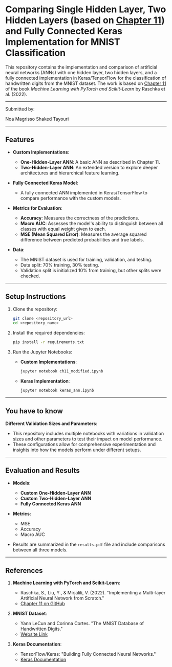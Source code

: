 # **Comparing Single Hidden Layer, Two Hidden Layers (based on [Chapter 11](https://github.com/rasbt/machine-learning-book/blob/main/ch11/ch11.ipynb)) and Fully Connected Keras Implementation for MNIST Classification**

This repository contains the implementation and comparison of artificial neural networks (ANNs) with one hidden layer, two hidden layers, and a fully connected implementation in Keras/TensorFlow for the classification of handwritten digits from the MNIST dataset. The work is based on [Chapter 11](https://github.com/rasbt/machine-learning-book/blob/main/ch11/ch11.ipynb) of the book *Machine Learning with PyTorch and Scikit-Learn* by Raschka et al. (2022).

---

Submitted by:

Noa Magrisso
Shaked Tayouri

---

## **Features**

- **Custom Implementations**:
  - **One-Hidden-Layer ANN**: A basic ANN as described in Chapter 11.
  - **Two-Hidden-Layer ANN**: An extended version to explore deeper architectures and hierarchical feature learning.

- **Fully Connected Keras Model**:
  - A fully connected ANN implemented in Keras/TensorFlow to compare performance with the custom models.

- **Metrics for Evaluation**:
  - **Accuracy**: Measures the correctness of the predictions.
  - **Macro AUC**: Assesses the model's ability to distinguish between all classes with equal weight given to each.
  - **MSE (Mean Squared Error)**: Measures the average squared difference between predicted probabilities and true labels.

- **Data**:
  - The MNIST dataset is used for training, validation, and testing.
  - Data split: 70% training, 30% testing.
  - Validation split is initialized 10% from training, but other splits were checked.

---

## **Setup Instructions**

1. Clone the repository:
   ```bash
   git clone <repository_url>
   cd <repository_name>
   ```

2. Install the required dependencies:
   ```bash
   pip install -r requirements.txt
   ```

3. Run the Jupyter Notebooks:
   - **Custom Implementations**:
     ```bash
     jupyter notebook ch11_modified.ipynb
     ```
   - **Keras Implementation**:
     ```bash
     jupyter notebook keras_ann.ipynb
     ```

---

## **You have to know**

**Different Validation Sizes and Parameters**:
 - This repository includes multiple notebooks with variations in validation sizes and other parameters to test their impact on model performance.
 - These configurations allow for comprehensive experimentation and insights into how the models perform under different setups.

---

## **Evaluation and Results**

- **Models**:
  - **Custom One-Hidden-Layer ANN**
  - **Custom Two-Hidden-Layer ANN**
  - **Fully Connected Keras ANN**

- **Metrics**:
  - MSE
  - Accuracy
  - Macro AUC

- Results are summarized in the `results.pdf` file and include comparisons between all three models.

---

## **References**

1. **Machine Learning with PyTorch and Scikit-Learn**:
   - Raschka, S., Liu, Y., & Mirjalili, V. (2022). "Implementing a Multi-layer Artificial Neural Network from Scratch."
   - [Chapter 11 on GitHub](https://github.com/rasbt/machine-learning-book/blob/main/ch11/ch11.ipynb)

2. **MNIST Dataset**:
   - Yann LeCun and Corinna Cortes. "The MNIST Database of Handwritten Digits."
   - [Website Link](http://yann.lecun.com/exdb/mnist/)

3. **Keras Documentation**:
   - TensorFlow/Keras: "Building Fully Connected Neural Networks."
   - [Keras Documentation](https://keras.io/guides/sequential_model/)
